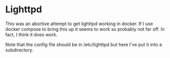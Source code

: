 # Lighttpd

This was an abortive attempt to get lighttpd working in docker. If I use docker compose to bring this up it seems to work so probably not far off. In fact, I think it does work.

Note that the config file should be in /etc/lighttpd but here I've put it into a subdirectory.
